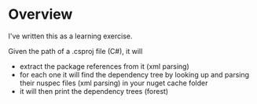 # Overview

I've written this as a learning exercise.

Given the path of a .csproj file (C#), it will
- extract the package references from it (xml parsing)
- for each one it will find the dependency tree by looking up and parsing their nuspec files (xml parsing) in your nuget cache folder
- it will then print the dependency trees (forest)
